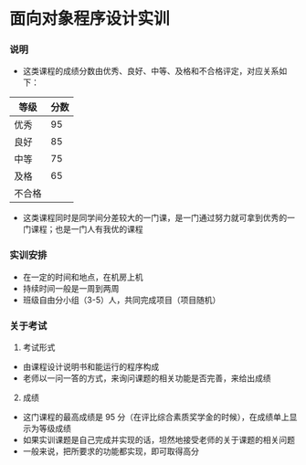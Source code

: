 # 面向对象程序设计实训
### 说明
- 这类课程的成绩分数由优秀、良好、中等、及格和不合格评定，对应关系如下：

| 等级 | 分数 |
| --- | --- |
| 优秀 | 95 |
| 良好 | 85 |
| 中等 | 75 |
| 及格 | 65 |
| 不合格 |  |

- 这类课程同时是同学间分差较大的一门课，是一门通过努力就可拿到优秀的一门课程；也是一门人有我优的课程

### 实训安排
- 在一定的时间和地点，在机房上机
- 持续时间一般是一周到两周
- 班级自由分小组（3-5）人，共同完成项目（项目随机）

### 关于考试
1. 考试形式
- 由课程设计说明书和能运行的程序构成
- 老师以一问一答的方式，来询问课题的相关功能是否完善，来给出成绩

2. 成绩
- 这门课程的最高成绩是 95 分（在评比综合素质奖学金的时候），在成绩单上显示为等级成绩
- 如果实训课题是自己完成并实现的话，坦然地接受老师的关于课题的相关问题
- 一般来说，把所要求的功能都实现，即可取得高分
